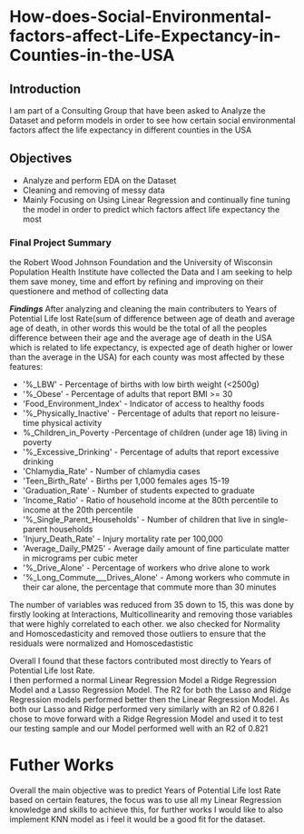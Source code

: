 # How-does-Social-Environmental-factors-affect-Life-Expectancy-in-Counties-in-the-USA
## Introduction
I am part of a Consulting Group that have been asked to Analyze the Dataset and peform models in order to see how certain social environmental factors affect the life expectancy in different counties in the USA

## Objectives
* Analyze and perform EDA on the Dataset
* Cleaning and removing of messy data 
* Mainly Focusing on Using Linear Regression and continually fine tuning the model in order to predict which factors affect life expectancy the most

### Final Project Summary
the Robert Wood Johnson Foundation and the University of Wisconsin Population Health Institute have collected the Data and I am seeking to help them
save money, time and effort by refining and improving on their questionere and method of collecting data

**_Findings_**
After analyzing and cleaning the main contributers to Years of Potential Life lost Rate(sum of difference between age of death and average age of death, in other words this would be the total of all the peoples difference between their age and the average age of death in the USA which is related to life expectancy, is expected age of death higher or lower than the average in the USA) for each county was most affected by these features:

* '%_LBW' - Percentage of births with low birth weight (<2500g)
* '%_Obese' - Percentage of adults that report BMI >= 30
* 'Food_Environment_Index' - Indicator of access to healthy foods 
* '%_Physically_Inactive' - Percentage of adults that report no leisure-time physical activity
*  %_Children_in_Poverty -Percentage of children (under age 18) living in poverty
* '%_Excessive_Drinking' - Percentage of adults that report excessive drinking
*  'Chlamydia_Rate' - Number of chlamydia cases
*  'Teen_Birth_Rate' - Births per 1,000 females ages 15-19
*  'Graduation_Rate' - Number of students expected to graduate
*  'Income_Ratio' - Ratio of household income at the 80th percentile to income at the 20th percentile
*  '%_Single_Parent_Households' - Number of children that live in single-parent households
*  'Injury_Death_Rate' - Injury mortality rate per 100,000
*  'Average_Daily_PM25' - Average daily amount of fine particulate matter in micrograms per cubic meter
*  '%_Drive_Alone' - Percentage of workers who drive alone to work
*  '%_Long_Commute___Drives_Alone' - Among workers who commute in their car alone, the percentage that commute more than 30 minutes

The number of variables was reduced from 35 down to 15, this was done by firstly looking at Interactions, Multicollinearity and removing those variables that were highly correlated to each other. we also checked for Normality and Homoscedasticity and removed those outliers to ensure that the residuals were normalized and Homoscedastistic

Overall I found that these factors contributed most directly to Years of Potential Life lost Rate.
<br>
I then performed a normal Linear Regression Model a Ridge Regression Model and a Lasso Regression Model. The R2 for both the Lasso and Ridge Regression models performed better then the Linear Regression Model. As both our Lasso and Ridge performed very similarly with an R2 of 0.826 I chose to move forward with a Ridge Regression Model and used it to test our testing sample and our Model performed well with an R2 of 0.821

# Futher Works
Overall the main objective was to predict Years of Potential Life lost Rate based on certain features, the focus was to use all my Linear Regression knowledge and skills to achieve this, for further works I would like to also implement KNN model as i feel it would be a good fit for the dataset.

